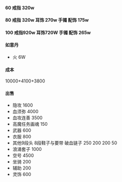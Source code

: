 #### 60 戒指 320w
#### 80 戒指 320w 耳饰 270w 手镯 配饰 175w
#### 100 戒指920w  耳饰720W 手镯 配饰 265w

#### 如意丹
- 火 6W


#### 成本
10000+4100+3800

#### 出售
- 隐攻 1600
- 血须弥 4000
- 血攻连善 3500
- 高魔任务画魂 150
- 武器 600
- 衣服 800
- 其他9段头 8段鞋子与要带 破血链子 250 200 200 50
- 浪涌套子 1000
- 空号 4500 
- 坐骑 200
- 辅助 200
- 灵饰 600